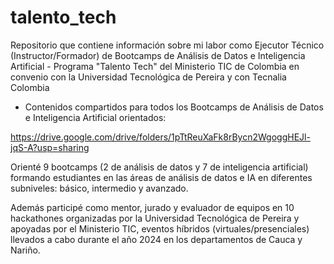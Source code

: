 # talento_tech
Repositorio que contiene información sobre mi labor como Ejecutor Técnico (Instructor/Formador) de Bootcamps de Análisis de Datos e Inteligencia Artificial - Programa "Talento Tech" del Ministerio TIC de Colombia en convenio con la Universidad Tecnológica de Pereira y con Tecnalia Colombia

- Contenidos compartidos para todos los Bootcamps de Análisis de Datos e Inteligencia Artificial orientados:
  
https://drive.google.com/drive/folders/1pTtReuXaFk8rBycn2WgoggHEJl-jqS-A?usp=sharing


Orienté 9 bootcamps (2 de análisis de datos y 7 de inteligencia artificial) formando estudiantes en las áreas de análisis de datos e IA en diferentes subniveles: básico, intermedio y avanzado. 

Además participé como mentor, jurado y evaluador de equipos en 10 hackathones organizadas por la Universidad Tecnológica de Pereira y apoyadas por el Ministerio TIC, eventos híbridos (virtuales/presenciales) llevados a cabo durante el año 2024 en los departamentos de Cauca y Nariño.
